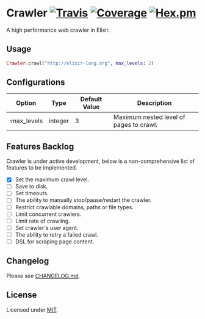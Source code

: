# Crawler [![Travis](https://img.shields.io/travis/fredwu/crawler.svg)](https://travis-ci.org/fredwu/crawler) [![Coverage](https://img.shields.io/coveralls/fredwu/crawler.svg)](https://coveralls.io/github/fredwu/crawler?branch=master) [![Hex.pm](https://img.shields.io/hexpm/v/crawler.svg)](https://hex.pm/packages/crawler)

A high performance web crawler in Elixir.

## Usage

```elixir
Crawler.crawl("http://elixir-lang.org", max_levels: 2)
```

## Configurations

| Option      | Type    | Default Value | Description |
|-------------|---------|---------------|-------------|
| :max_levels | integer | 3             | Maximum nested level of pages to crawl.

## Features Backlog

Crawler is under active development, below is a non-comprehensive list of features to be implemented.

- [x] Set the maximum crawl level.
- [ ] Save to disk.
- [ ] Set timeouts.
- [ ] The ability to manually stop/pause/restart the crawler.
- [ ] Restrict crawlable domains, paths or file types.
- [ ] Limit concurrent crawlers.
- [ ] Limit rate of crawling.
- [ ] Set crawler's user agent.
- [ ] The ability to retry a failed crawl.
- [ ] DSL for scraping page content.

## Changelog

Please see [CHANGELOG.md](CHANGELOG.md).

## License

Licensed under [MIT](http://fredwu.mit-license.org/).
